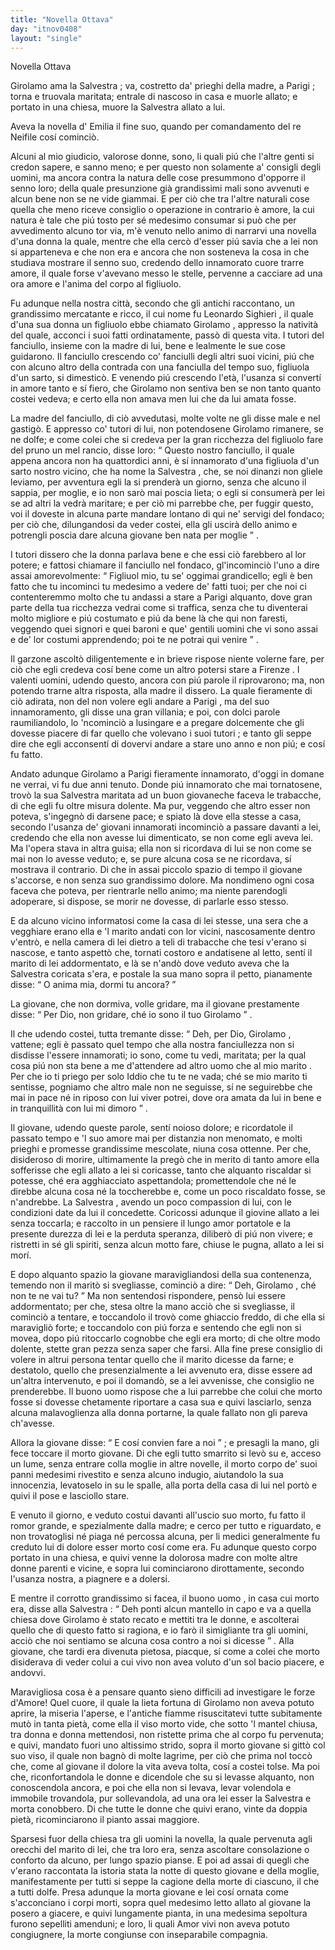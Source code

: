```yaml
---
title: "Novella Ottava"
day: "itnov0408"
layout: "single"
---
```

<html>
 <head>
 </head>
 <body>
  <div id="nov0408" type="novella" who="neifile">
   <head>
    Novella Ottava
   </head>
   <argument>
    <p>
     <milestone id="p04080001"/>
     <name persref="girolamo" type="person">
      Girolamo
     </name>
     ama la
     <name persref="salvestra" type="person">
      Salvestra
     </name>
     ; va, costretto da' prieghi della madre, a
     <name placeref="parigi" type="place">
      Parigi
     </name>
     ; torna e truovala maritata; entrale di nascoso in casa e muorle allato; e portato in una chiesa, muore la
     <name persref="salvestra" type="person">
      Salvestra
     </name>
     allato a lui.
    </p>
   </argument>
   <div3 type="commentary" who="author">
    <p>
     <milestone id="p04080002"/>
     Aveva la novella d'
     <name persref="emilia" type="person">
      Emilia
     </name>
     il fine suo, quando per comandamento del re
     <name persref="neifile" type="person">
      Neifile
     </name>
     cos&iacute; cominci&ograve;.
    </p>
   </div3>
   <div3 type="commentary" who="neifile">
    <p>
     <milestone id="p04080003"/>
     Alcuni al mio giudicio, valorose donne, sono, li quali pi&uacute; che l'altre genti si credon sapere, e sanno meno; e per questo non solamente a' consigli degli uomini, ma ancora contra la natura delle cose presummono d'opporre il senno loro; della quale presunzione gi&agrave; grandissimi mali sono avvenuti e alcun bene non se ne vide giammai.
     <milestone id="p04080004"/>
     E per ci&ograve; che tra l'altre naturali cose quella che meno riceve consiglio o operazione in contrario &egrave; amore, la cui natura &egrave; tale che pi&uacute; tosto per s&eacute; medesimo consumar si pu&ograve; che per avvedimento alcuno tor via, m'&egrave; venuto nello animo di narrarvi una novella d'una donna la quale, mentre che ella cerc&ograve; d'esser pi&uacute; savia che a lei non si apparteneva e che non era e ancora che non sosteneva la cosa in che studiava mostrare il senno suo, credendo dello innamorato cuore trarre amore, il quale forse v'avevano messo le stelle, pervenne a cacciare ad una ora amore e l'anima del corpo al figliuolo.
    </p>
   </div3>
   <p>
    <milestone id="p04080005"/>
    Fu adunque nella nostra citt&agrave;, secondo che gli antichi raccontano, un grandissimo mercatante e ricco, il cui nome fu
    <name persref="leonardosighieri" type="person">
     Leonardo Sighieri
    </name>
    , il quale d'una sua donna un figliuolo ebbe chiamato
    <name persref="girolamo" type="person">
     Girolamo
    </name>
    , appresso la nativit&agrave; del quale, acconci i suoi fatti ordinatamente, pass&ograve; di questa vita. I tutori del fanciullo, insieme con la madre di lui, bene e lealmente le sue cose guidarono.
    <milestone id="p04080006"/>
    Il fanciullo crescendo co' fanciulli degli altri suoi vicini, pi&uacute; che con alcuno altro della contrada con una fanciulla del tempo suo, figliuola d'un sarto, si dimestic&ograve;. E venendo pi&uacute; crescendo l'et&agrave;, l'usanza si convert&iacute; in amore tanto e s&iacute; fiero, che
    <name persref="girolamo" type="person">
     Girolamo
    </name>
    non sentiva ben se non tanto quanto costei vedeva; e certo ella non amava men lui che da lui amata fosse.
   </p>
   <p>
    <milestone id="p04080007"/>
    La
    <name persref="madre-0408" type="person">
     madre
    </name>
    del fanciullo, di ci&ograve; avvedutasi, molte volte ne gli disse male e nel gastig&ograve;. E appresso co'
    <name persref="tutori-0408" type="person">
     tutori
    </name>
    di lui, non potendosene
    <name persref="girolamo" type="person">
     Girolamo
    </name>
    rimanere, se ne dolfe; e come colei che si credeva per la gran ricchezza del figliuolo fare del pruno un mel rancio, disse loro:
    <milestone id="p04080008"/>
    <q direct="unspecified" who="madre-0408">
     Questo nostro fanciullo, il quale appena ancora non ha quattordici anni, &egrave; s&iacute; innamorato d'una figliuola d'un sarto nostro vicino, che ha nome la
     <name persref="salvestra" type="person">
      Salvestra
     </name>
     , che, se noi dinanzi non gliele leviamo, per avventura egli la si prender&agrave; un giorno, senza che alcuno il sappia, per moglie, e io non sar&ograve; mai poscia lieta; o egli si consumer&agrave; per lei se ad altri la vedr&agrave; maritare;
     <milestone id="p04080009"/>
     e per ci&ograve; mi parrebbe che, per fuggir questo, voi il doveste in alcuna parte mandare lontano di qui ne' servigi del fondaco; per ci&ograve; che, dilungandosi da veder costei, ella gli uscir&agrave; dello animo e potrengli poscia dare alcuna giovane ben nata per moglie
    </q>
    .
   </p>
   <p>
    <milestone id="p04080010"/>
    I
    <name persref="tutori-0408" type="person">
     tutori
    </name>
    dissero che la donna parlava bene e che essi ci&ograve; farebbero al lor potere; e fattosi chiamare il fanciullo nel fondaco, gl'incominci&ograve; l'uno a dire assai amorevolmente:
    <milestone id="p04080011"/>
    <q direct="unspecified" who="tutori-0408">
     Figliuol mio, tu se' oggimai grandicello; egli &egrave; ben fatto che tu incominci tu medesimo a vedere de' fatti tuoi; per che noi ci contenteremmo molto che tu andassi a stare a
     <name placeref="parigi" type="place">
      Parigi
     </name>
     alquanto, dove gran parte della tua ricchezza vedrai come si traffica, senza che tu diventerai molto migliore e pi&uacute; costumato e pi&uacute; da bene l&agrave; che qui non faresti, veggendo quei signori e quei baroni e que' gentili uomini che vi sono assai e de' lor costumi apprendendo; poi te ne potrai qui venire
    </q>
    .
   </p>
   <p>
    <milestone id="p04080012"/>
    Il garzone ascolt&ograve; diligentemente e in brieve rispose niente volerne fare, per ci&ograve; che egli credeva cos&iacute; bene come un altro potersi stare a
    <name placeref="firenze" type="place">
     Firenze
    </name>
    . I valenti uomini, udendo questo, ancora con pi&uacute; parole il riprovarono; ma, non potendo trarne altra risposta, alla madre il dissero.
    <milestone id="p04080013"/>
    La quale fieramente di ci&ograve; adirata, non del non volere egli andare a
    <name placeref="parigi" type="place">
     Parigi
    </name>
    , ma del suo innamoramento, gli disse una gran villania; e poi, con dolci parole raumiliandolo, lo 'ncominci&ograve; a lusingare e a pregare dolcemente che gli dovesse piacere di far quello che volevano i suoi
    <name persref="tutori-0408" type="person">
     tutori
    </name>
    ; e tanto gli seppe dire che egli acconsent&iacute; di dovervi andare a stare uno anno e non pi&uacute;; e cos&iacute; fu fatto.
   </p>
   <p>
    <milestone id="p04080014"/>
    Andato adunque
    <name persref="girolamo" type="person">
     Girolamo
    </name>
    a
    <name placeref="parigi" type="place">
     Parigi
    </name>
    fieramente innamorato, d'oggi in domane ne verrai, vi fu due anni tenuto. Donde pi&uacute; innamorato che mai tornatosene, trov&ograve; la sua
    <name persref="salvestra" type="person">
     Salvestra
    </name>
    maritata ad un buon giovaneche faceva le trabacche, di che egli fu oltre misura dolente.
    <milestone id="p04080015"/>
    Ma pur, veggendo che altro esser non poteva, s'ingegn&ograve; di darsene pace; e spiato l&agrave; dove ella stesse a casa, secondo l'usanza de' giovani innamorati incominci&ograve; a passare davanti a lei, credendo che ella non avesse lui dimenticato, se non come egli aveva lei. Ma l'opera stava in altra guisa; ella non si ricordava di lui se non come se mai non lo avesse veduto; e, se pure alcuna cosa se ne ricordava, s&iacute; mostrava il contrario.
    <milestone id="p04080016"/>
    Di che in assai piccolo spazio di tempo il giovane s'accorse, e non senza suo grandissimo dolore. Ma nondimeno ogni cosa faceva che poteva, per rientrarle nello animo; ma niente parendogli adoperare, si dispose, se morir ne dovesse, di parlarle esso stesso.
   </p>
   <p>
    <milestone id="p04080017"/>
    E da alcuno vicino informatosi come la casa di lei stesse, una sera che a vegghiare erano ella e 'l
    <name persref="marito-0408" type="person">
     marito
    </name>
    andati con lor vicini, nascosamente dentro v'entr&ograve;, e nella camera di lei dietro a teli di trabacche che tesi v'erano si nascose, e tanto aspett&ograve; che, tornati costoro e andatisene al letto, sent&iacute; il
    <name persref="marito-0408" type="person">
     marito
    </name>
    di lei addormentato, e l&agrave; se n'and&ograve; dove veduto aveva che la
    <name persref="salvestra" type="person">
     Salvestra
    </name>
    coricata s'era, e postale la sua mano sopra il petto, pianamente disse:
    <q direct="unspecified" who="girolamo">
     O anima mia, dormi tu ancora?
    </q>
   </p>
   <p>
    <milestone id="p04080018"/>
    La giovane, che non dormiva, volle gridare, ma il giovane prestamente disse:
    <q direct="unspecified" who="girolamo">
     Per Dio, non gridare, ch&eacute; io sono il tuo
     <name persref="girolamo" type="person">
      Girolamo
     </name>
    </q>
    .
   </p>
   <p>
    <milestone id="p04080019"/>
    Il che udendo costei, tutta tremante disse:
    <q direct="unspecified" who="salvestra">
     Deh, per Dio,
     <name persref="girolamo" type="person">
      Girolamo
     </name>
     , vattene; egli &egrave; passato quel tempo che alla nostra fanciullezza non si disdisse l'essere innamorati; io sono, come tu vedi, maritata; per la qual cosa pi&uacute; non sta bene a me d'attendere ad altro uomo che al mio
     <name persref="marito-0408" type="person">
      marito
     </name>
     .
     <milestone id="p04080020"/>
     Per che io ti priego per solo Iddio che tu te ne vada; ch&eacute; se mio
     <name persref="marito-0408" type="person">
      marito
     </name>
     ti sentisse, pogniamo che altro male non ne seguisse, s&iacute; ne seguirebbe che mai in pace n&eacute; in riposo con lui viver potrei, dove ora amata da lui in bene e in tranquillit&agrave; con lui mi dimoro
    </q>
    .
   </p>
   <p>
    <milestone id="p04080021"/>
    Il giovane, udendo queste parole, sent&iacute; noioso dolore; e ricordatole il passato tempo e 'l suo amore mai per distanzia non menomato, e molti prieghi e promesse grandissime mescolate, niuna cosa ottenne.
    <milestone id="p04080022"/>
    Per che, disideroso di morire, ultimamente la preg&ograve; che in merito di tanto amore ella sofferisse che egli allato a lei si coricasse, tanto che alquanto riscaldar si potesse, ch&eacute; era agghiacciato aspettandola; promettendole che n&eacute; le direbbe alcuna cosa n&eacute; la toccherebbe e, come un poco riscaldato fosse, se n'andrebbe.
    <milestone id="p04080023"/>
    La
    <name persref="salvestra" type="person">
     Salvestra
    </name>
    , avendo un poco compassion di lui, con le condizioni date da lui il concedette. Coricossi adunque il giovine allato a lei senza toccarla; e raccolto in un pensiere il lungo amor portatole e la presente durezza di lei e la perduta speranza, diliber&ograve; di pi&uacute; non vivere; e ristretti in s&eacute; gli spiriti, senza alcun motto fare, chiuse le pugna, allato a lei si mor&iacute;.
   </p>
   <p>
    <milestone id="p04080024"/>
    E dopo alquanto spazio la giovane maravigliandosi della sua contenenza, temendo non il marit&ograve; si svegliasse, cominci&ograve; a dire:
    <q direct="unspecified" who="salvestra">
     Deh,
     <name persref="girolamo" type="person">
      Girolamo
     </name>
     , ch&eacute; non te ne vai tu?
    </q>
    <milestone id="p04080025"/>
    Ma non sentendosi rispondere, pens&ograve; lui essere addormentato; per che, stesa oltre la mano acci&ograve; che si svegliasse, il cominci&ograve; a tentare, e toccandolo il trov&ograve; come ghiaccio freddo, di che ella si maravigli&ograve; forte; e toccandolo con pi&uacute; forza e sentendo che egli non si movea, dopo pi&uacute; ritoccarlo cognobbe che egli era morto; di che oltre modo dolente, stette gran pezza senza saper che farsi.
    <milestone id="p04080026"/>
    Alla fine prese consiglio di volere in altrui persona tentar quello che il
    <name persref="marito-0408" type="person">
     marito
    </name>
    dicesse da farne; e destatolo, quello che presenzialmente a lei avvenuto era, disse essere ad un'altra intervenuto, e poi il domand&ograve;, se a lei avvenisse, che consiglio ne prenderebbe.
    <milestone id="p04080027"/>
    Il buono uomo rispose che a lui parrebbe che colui che morto fosse si dovesse chetamente riportare a casa sua e quivi lasciarlo, senza alcuna malavoglienza alla donna portarne, la quale fallato non gli pareva ch'avesse.
   </p>
   <p>
    <milestone id="p04080028"/>
    Allora la giovane disse:
    <q direct="unspecified" who="salvestra">
     E cos&iacute; convien fare a noi
    </q>
    ; e presagli la mano, gli fece toccare il morto giovane. Di che egli tutto smarrito si lev&ograve; su e, acceso un lume, senza entrare colla moglie in altre novelle, il morto corpo de' suoi panni medesimi rivestito e senza alcuno indugio, aiutandolo la sua innocenzia, levatoselo in su le spalle, alla porta della casa di lui nel port&ograve; e quivi il pose e lasciollo stare.
   </p>
   <p>
    <milestone id="p04080029"/>
    E venuto il giorno, e veduto costui davanti all'uscio suo morto, fu fatto il romor grande, e spezialmente dalla madre; e cerco per tutto e riguardato, e non trovatoglisi n&eacute; piaga n&eacute; percossa alcuna, per li medici generalmente fu creduto lui di dolore esser morto cos&iacute; come era. Fu adunque questo corpo portato in una chiesa, e quivi venne la dolorosa madre con molte altre donne parenti e vicine, e sopra lui cominciarono dirottamente, secondo l'usanza nostra, a piagnere e a dolersi.
   </p>
   <p>
    <milestone id="p04080030"/>
    E mentre il corrotto grandissimo si facea, il
    <name persref="marito-0408" type="person">
     buono uomo
    </name>
    , in casa cui morto era, disse alla
    <name persref="salvestra" type="person">
     Salvestra
    </name>
    :
    <q direct="unspecified" who="marito-0408">
     Deh ponti alcun mantello in capo e va a quella chiesa dove
     <name persref="girolamo" type="person">
      Girolamo
     </name>
     &egrave; stato recato e mettiti tra le donne, e ascolterai quello che di questo fatto si ragiona, e io far&ograve; il simigliante tra gli uomini, acci&ograve; che noi sentiamo se alcuna cosa contro a noi si dicesse
    </q>
    .
    <milestone id="p04080031"/>
    Alla giovane, che tardi era divenuta pietosa, piacque, s&iacute; come a colei che morto disiderava di veder colui a cui vivo non avea voluto d'un sol bacio piacere, e andovvi.
   </p>
   <p>
    <milestone id="p04080032"/>
    Maravigliosa cosa &egrave; a pensare quanto sieno difficili ad investigare le forze d'Amore! Quel cuore, il quale la lieta fortuna di
    <name persref="girolamo" type="person">
     Girolamo
    </name>
    non aveva potuto aprire, la miseria l'aperse, e l'antiche fiamme risuscitatevi tutte subitamente mut&ograve; in tanta piet&agrave;, come ella il viso morto vide, che sotto 'l mantel chiusa, tra donna e donna mettendosi, non ristette prima che al corpo fu pervenuta; e quivi, mandato fuori uno altissimo strido, sopra il morto giovane si gitt&ograve; col suo viso, il quale non bagn&ograve; di molte lagrime, per ci&ograve; che prima nol tocc&ograve; che, come al giovane il dolore la vita aveva tolta, cos&iacute; a costei tolse.
    <milestone id="p04080033"/>
    Ma poi che, riconfortandola le donne e dicendole che su si levasse alquanto, non conoscendola ancora, e poi che ella non si levava, levar volendola e immobile trovandola, pur sollevandola, ad una ora lei esser la
    <name persref="salvestra" type="person">
     Salvestra
    </name>
    e morta conobbero. Di che tutte le donne che quivi erano, vinte da doppia piet&agrave;, ricominciarono il pianto assai maggiore.
   </p>
   <p>
    <milestone id="p04080034"/>
    Sparsesi fuor della chiesa tra gli uomini la novella, la quale pervenuta agli orecchi del
    <name persref="marito-0408" type="person">
     marito
    </name>
    di lei, che tra loro era, senza ascoltare consolazione o conforto da alcuno, per lungo spazio pianse. E poi ad assai di quegli che v'erano raccontata la istoria stata la notte di questo giovane e della moglie, manifestamente per tutti si seppe la cagione della morte di ciascuno, il che a tutti dolfe.
    <milestone id="p04080035"/>
    Presa adunque la morta giovane e lei cos&iacute; ornata come s'acconciano i corpi morti, sopra quel medesimo letto allato al giovane la posero a giacere, e quivi lungamente pianta, in una medesima sepoltura furono sepelliti amenduni; e loro, li quali Amor vivi non aveva potuto congiugnere, la morte congiunse con inseparabile compagnia.
   </p>
  </div>
 </body>
</html>